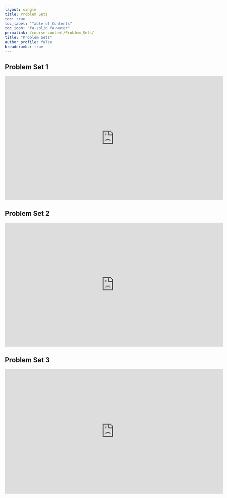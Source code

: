 ```yaml
---
layout: single
title: Problem Sets
toc: true
toc_label: "Table of Contents"
toc_icon: "fa-solid fa-water"
permalink: /course-content/Problem_Sets/
title: "Problem Sets"
author_profile: false
breadcrumbs: true
---
```



## Problem Set 1
<embed src="https://sethbushinsky.github.io/OCN623_Chemical_Oceanography/assets/pdfs/PS1_OCN623_v2025.pdf" 
  type="application/pdf" width="700px" height="400px"/>

## Problem Set 2
<embed src="https://sethbushinsky.github.io/OCN623_Chemical_Oceanography/assets/pdfs/PS2_OCN 623_v2025.pdf" 
  type="application/pdf" width="700px" height="400px"/>

## Problem Set 3
<embed src="https://sethbushinsky.github.io/OCN623_Chemical_Oceanography/assets/pdfs/PS3_OCN 623.pdf" 
  type="application/pdf" width="700px" height="400px"/>